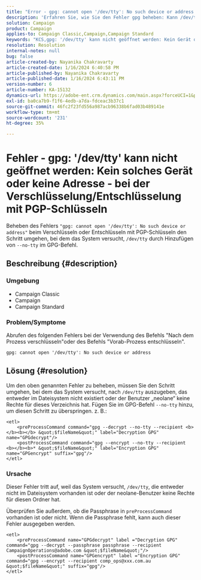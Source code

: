 ```yaml
---
title: "Error - gpg: cannot open '/dev/tty': No such device or address - when encryption/decrypting using PGP keys"
description: 'Erfahren Sie, wie Sie den Fehler gpg beheben: Kann /dev/tty nicht öffnen: Kein Gerät oder Adresse. Umgehen Sie den Schritt, bei dem das System versucht, in /dev/tty auszugeben.'
solution: Campaign
product: Campaign
applies-to: Campaign Classic,Campaign,Campaign Standard
keywords: "KCS,gpg: '/dev/tty' kann nicht geöffnet werden: Kein Gerät oder keine Adresse, verschlüsseln Sie den Befehl nach der Verarbeitung, entschlüsseln Sie den Befehl vor der Verarbeitung."
resolution: Resolution
internal-notes: null
bug: false
article-created-by: Nayanika Chakravarty
article-created-date: 1/16/2024 6:40:58 PM
article-published-by: Nayanika Chakravarty
article-published-date: 1/16/2024 6:43:11 PM
version-number: 6
article-number: KA-15132
dynamics-url: https://adobe-ent.crm.dynamics.com/main.aspx?forceUCI=1&pagetype=entityrecord&etn=knowledgearticle&id=3fdbbbc8-9eb4-ee11-a569-6045bd006a22
exl-id: ba0ca7b9-f1f6-4edb-a7da-fdceac3b37c1
source-git-commit: 46fc2f23fd556a987acb96338b6fad03b489141e
workflow-type: tm+mt
source-wordcount: '231'
ht-degree: 35%

---
```


# Fehler - gpg: &#39;/dev/tty&#39; kann nicht geöffnet werden: Kein solches Gerät oder keine Adresse - bei der Verschlüsselung/Entschlüsselung mit PGP-Schlüsseln


Beheben des Fehlers `"gpg: cannot open '/dev/tty': No such device or address"` beim Verschlüsseln oder Entschlüsseln mit PGP-Schlüsseln den Schritt umgehen, bei dem das System versucht, `/dev/tty` durch Hinzufügen von `--no-tty`  im GPG-Befehl.

## Beschreibung {#description}


### <b>Umgebung</b>

- Campaign Classic
- Campaign
- Campaign Standard




### <b>Problem/Symptome</b>

Abrufen des folgenden Fehlers bei der Verwendung des Befehls &quot;Nach dem Prozess verschlüsseln&quot;oder des Befehls &quot;Vorab-Prozess entschlüsseln&quot;.


```
gpg: cannot open '/dev/tty': No such device or address
```





## Lösung {#resolution}


Um den oben genannten Fehler zu beheben, müssen Sie den Schritt umgehen, bei dem das System versucht, nach `/dev/tty` auszugeben, das entweder im Dateisystem nicht existiert oder der Benutzer „neolane“ keine Rechte für dieses Verzeichnis hat. Fügen Sie im GPG-Befehl `--no-tty` hinzu, um diesen Schritt zu überspringen. z. B.:


```
<etl>
    <preProcessCommand command="gpg --decrypt --no-tty --recipient <b></b><b></b> &quot;$fileName&quot;" label="Decryption GPG" name="GPGdecrypt"/>
    <postProcessCommand command="gpg --encrypt --no-tty --recipient <b></b><b>* &quot;$fileName&quot;" label="Encryption GPG" name="GPGencrypt" suffix="gpg"/>
</etl>
```


### Ursache

Dieser Fehler tritt auf, weil das System versucht, `/dev/tty`, die entweder nicht im Dateisystem vorhanden ist oder der neolane-Benutzer keine Rechte für diesen Ordner hat.

Überprüfen Sie außerdem, ob die Passphrase in `preProcessCommand` vorhanden ist oder nicht. Wenn die Passphrase fehlt, kann auch dieser Fehler ausgegeben werden.


```
<etl>
    <preProcessCommand name="GPGdecrypt" label ="Decryption GPG" command="gpg --decrypt --passphrase passphrase --recipient CampaignOperations@adobe.com &quot;$fileName&quot;"/>
    <postProcessCommand name="GPGencrypt" label ="Encryption GPG" command="gpg --encrypt --recipient comp_ops@xxx.com.au &quot;$fileName&quot;" suffix="gpg"/>
</etl>
```
